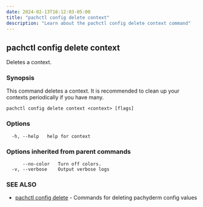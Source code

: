 ```yaml
---
date: 2024-02-13T16:12:03-05:00
title: "pachctl config delete context"
description: "Learn about the pachctl config delete context command"
---
```


## pachctl config delete context

Deletes a context.

### Synopsis

This command deletes a context. It is recommended to clean up your contexts periodically if you have many.

```
pachctl config delete context <context> [flags]
```

### Options

```
  -h, --help   help for context
```

### Options inherited from parent commands

```
      --no-color   Turn off colors.
  -v, --verbose    Output verbose logs
```

### SEE ALSO

* [pachctl config delete](../pachctl_config_delete)	 - Commands for deleting pachyderm config values

